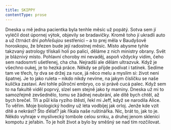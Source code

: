 ```yaml
---
title: SKIPPY
contentType: prose
---
```


  

Dneska u mě jedna pacientka byla tenhle měsíc už popátý. Sotva sem jí vyléčil dost úpornej výtok, objevily se bradavičky. Kromě toho jí ukradli auto a už čtrnáct dní _pohřešujou_ sestřenici – a to prej měla v Baudyšově horoskopu, že březen bude její radostnej měsíc. Místo abysme tyhle takzvaný astrology třískali holí po palici, děláme z nich ministry obrany. Svět je bláznivý místo. Pohlavní choroby mi nevaděj, aspoň vždycky vidim, čeho sem nadosmrti ušetřenej, cha cha. Nejradši ale dělám ultrazvuk. Když je všechno oukej, je to hezká práce. Někdy se přijde podívat i tatínek. Sedíme tam ve třech, ty dva se držej za ruce, já něco melu a myslim si: život neni špatnej. Je to jako ruleta – nikdo nikdy nevíme, na jakym číslíčku se naše kulička zastaví. Ani tohle půlroční embryo, co si právě cucá palec. Když sem to na fakultě viděl poprvý, slzel sem stejně jako ty maminy. Dneska už mi to samozřejmě zevšednělo, tomu se žádnej neubrání, ale dítě bych chtěl, až bych brečel. Tři a půl kila ryzího štěstí, řekl mi Jeff, když se narodila Alice. To věřim. Moje biologický hodiny už léta vodbíjej jak orloj. Jenže kde vzít dítě a nekrást? Što ďélať? jak říkala naše ruštinářka. Nic, brát to, jak to je. Někdo vyhraje v myslivecký tombole celou srnku, a druhej jenom sklenici kompotu z jeřabin. To je holt život a bylo by směšný se nad tím rozčilovat.
